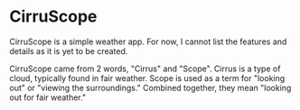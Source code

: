 # CirruScope



CirruScope is a simple weather app. For now, I cannot list the features and details as it is yet to be created.



CirruScope came from 2 words, "Cirrus" and "Scope". Cirrus is a type of cloud, typically found in fair weather. Scope is used as a term for "looking out" or "viewing the surroundings." Combined together, they mean "looking out for fair weather."

